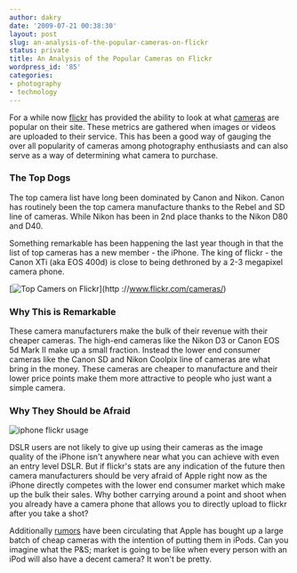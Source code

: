 ```yaml
---
author: dakry
date: '2009-07-21 00:38:30'
layout: post
slug: an-analysis-of-the-popular-cameras-on-flickr
status: private
title: An Analysis of the Popular Cameras on Flickr
wordpress_id: '85'
categories:
- photography
- technology
---
```


For a while now [flickr](http://www.flickr.com/) has provided the ability to
look at what [cameras](http://www.flickr.com/cameras/) are popular on their
site. These metrics are gathered when images or videos are uploaded to their
service. This has been a good way of gauging the over all popularity of
cameras among photography enthusiasts and can also serve as a way of
determining what camera to purchase.

  

### The Top Dogs

  

The top camera list have long been dominated by Canon and Nikon. Canon has
routinely been the top camera manufacture thanks to the Rebel and SD line of
cameras. While Nikon has been in 2nd place thanks to the Nikon D80 and D40.

  

Something remarkable has been happening the last year though in that the list
of top cameras has a new member - the iPhone. The king of flickr - the Canon
XTi (aka EOS 400d) is close to being dethroned by a 2-3 megapixel camera
phone.

  
[![Top Camers on Flickr](http://dakry.com/images/top_flickr_cameras.png)](http
://www.flickr.com/cameras/)

### Why This is Remarkable

  

These camera manufacturers make the bulk of their revenue with their cheaper
cameras. The high-end cameras like the Nikon D3 or Canon EOS 5d Mark II make
up a small fraction. Instead the lower end consumer cameras like the Canon SD
and Nikon Coolpix line of cameras are what bring in the money. These cameras
are cheaper to manufacture and their lower price points make them more
attractive to people who just want a simple camera.

  

### Why They Should be Afraid

  
![iphone flickr usage](http://dakry.com/images/iphone_flickr_usage.png)

DSLR users are not likely to give up using their cameras as the image quality
of the iPhone isn't anywhere near what you can achieve with even an entry
level DSLR. But if flickr's stats are any indication of the future then camera
manufacturers should be very afraid of Apple right now as the iPhone directly
competes with the lower end consumer market which make up the bulk their
sales. Why bother carrying around a point and shoot when you already have a
camera phone that allows you to directly upload to flickr after you take a
shot?

Additionally [rumors](http://news.cnet.com/8301-13579_3-10279970-37.html) have
been circulating that Apple has bought up a large batch of cheap cameras with
the intention of putting them in iPods. Can you imagine what the P&S; market
is going to be like when every person with an iPod will also have a decent
camera? It won't be pretty.

